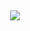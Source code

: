 <h2 align="center">
  <img src="https://64.media.tumblr.com/8c26d736025d5ea79aa09fd853e4b804/dec100daefab0d0c-13/s400x600/28f34d174c80688af74364f47e671a6b9b93bbd4.png">
</h2>

<!--
**HenriqL/HenriqL** is a ✨ _special_ ✨ repository because its `README.md` (this file) appears on your GitHub profile.
### Bem vindo! 👋
Here are some ideas to get you started:

- 🔭 I’m currently working on ...
- 🌱 I’m currently learning ...
- 👯 I’m looking to collaborate on ...
- 🤔 I’m looking for help with ...
- 💬 Ask me about ...
- 📫 How to reach me: ...
- 😄 Pronouns: ...
- ⚡ Fun fact: ...
-->
